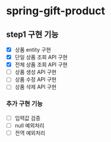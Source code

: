 # spring-gift-product

## step1 구현 기능

- [x] 상품 entity 구현
- [x] 단일 상품 조회 API 구현
- [x] 전체 상품 조회 API 구현
- [ ] 상품 생성 API 구현
- [ ] 상품 수정 API 구현
- [ ] 상품 삭제 API 구현

### 추가 구현 기능

- [ ] 입력값 검증
- [ ] null 예외처리
- [ ] 전역 예외처리